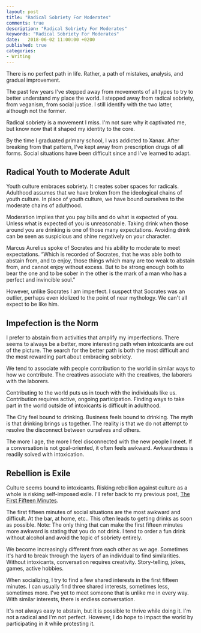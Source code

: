 ```yaml
---
layout: post
title: "Radical Sobriety For Moderates"
comments: true
description: "Radical Sobriety For Moderates"
keywords: "Radical Sobriety For Moderates"
date:   2018-06-02 11:00:00 +0200
published: true
categories:
- Writing
---
```

There is no perfect path in life. Rather, a path of mistakes, analysis, and gradual improvement.

The past few years I've stepped away from movements of all types to try to better understand my place the world. I stepped away from radical sobriety, from veganism, from social justice. I still identify with the two latter, although not the former. 

Radical sobriety is a movement I miss. I'm not sure why it captivated me, but know now that it shaped my identity to the core.

By the time I graduated primary school, I was addicted to Xanax. After breaking from that pattern, I've kept away from prescription drugs of all forms. Social situations have been difficult since and I've learned to adapt.

## Radical Youth to Moderate Adult

Youth culture embraces sobriety. It creates sober spaces for radicals. Adulthood assumes that we have broken from the ideological chains of youth culture. In place of youth culture, we have bound ourselves to the moderate chains of adulthood.

Moderation implies that you pay bills and do what is expected of you. Unless what is expected of you is unreasonable. Taking drink when those around you are drinking is one of those many expectations. Avoiding drink can be seen as suspicious and shine negatively on your character.

Marcus Aurelius spoke of Socrates and his ability to moderate to meet expectations.
“Which is recorded of Socrates, that he was able both to abstain from, and to enjoy, those things which many are too weak to abstain from, and cannot enjoy without excess. But to be strong enough both to bear the one and to be sober in the other is the mark of a man who has a perfect and invincible soul.”

However, unlike Socrates I am imperfect. I suspect that Socrates was an outlier, perhaps even idolized to the point of near mythology. We can't all expect to be like him.

## Impefection is the Norm

I prefer to abstain from activities that amplify my imperfections. There seems to always be a better, more interesting path when intoxicants are out of the picture. The search for the better path is both the most difficult and the most rewarding part about embracing sobriety. 

We tend to associate with people contribution to the world in similar ways to how we contribute. The creatives associate with the creatives, the laborers with the laborers.

Contributing to the world puts us in touch with the individuals like us. Contribution requires active, ongoing participation. Finding ways to take part in the world outside of intoxicants is difficult in adulthood.

The City feel bound to drinking. Business feels bound to drinking. The myth is that drinking brings us together. The reality is that we do not attempt to resolve the disconnect between ourselves and others.

The more I age, the more I feel disconnected with the new people I meet. If a conversation is not goal-oriented, it often feels awkward. Awkwardness is readily solved with intoxication.  

## Rebellion is Exile

Culture seems bound to intoxicants. Risking rebellion against culture as a whole is risking self-imposed exile. I'll refer back to my previous post, [The First Fifteen Minutes]().

The first fifteen minutes of social situations are the most awkward and difficult. At the bar, at home, etc.. This often leads to getting drinks as soon as possible. Note: The only thing that can make the first fifteen minutes more awkward is stating that you do not drink. I tend to order a fun drink without alcohol and avoid the topic of sobriety entirely. 

We become increasingly different from each other as we age. Sometimes it's hard to break through the layers of an individual to find similarities. Without intoxicants, conversation requires creativity. Story-telling, jokes, games, active hobbies.

When socializing, I try to find a few shared interests in the first fifteen minutes. I can usually find three shared interests, sometimes less, sometimes more. I've yet to meet someone that is unlike me in every way. With similar interests, there is endless conversation. 

It's not always easy to abstain, but it is possible to thrive while doing it. I'm not a radical and I'm not perfect. However, I do hope to impact the world by participating in it while protesting it.
